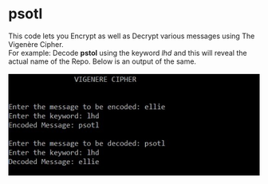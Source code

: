 # psotl
This code lets you Encrypt as well as Decrypt various messages using The Vigenère Cipher. </br> For example: Decode **pstol** using the keyword *lhd* and this will reveal the actual name of the Repo. Below is an output of the same.</br></br>
![](Vigenere.jpg)
